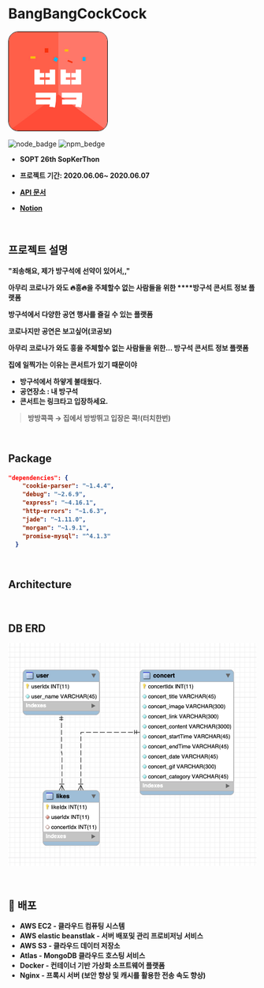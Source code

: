 #  BangBangCockCock
<img style="border: 1px solid black !important; border-radius:20px;" src="https://github.com/BangBangCockCock/BangBangCockCock_Server/blob/master/public/images/bangbangIcon.jpeg?raw=true" width="200px" />

![node_badge](https://img.shields.io/badge/node-%3E%3D%208.0.0-green)
![npm_bedge](https://img.shields.io/npm/v/npm)

* <b> SOPT 26th SopKerThon
    
* 프로젝트 기간: 2020.06.06~ 2020.06.07

* [API 문서](https://github.com/BangBangCockCock/BangBangCockCock_Server/wiki)</b>

* <b> [Notion](https://www.notion.so/23819e02a64d4ba9bcf19e285b33f59f)

<br>


##  프로젝트 설명

<b>"죄송해요, 제가 방구석에 선약이 있어서,," </b>

아무리 코로나가 와도 🔥흥🔥을 주체할수 없는 사람들을 위한 ****방구석 콘서트 정보 플랫폼

방구석에서 다양한 공연 행사를 즐길 수 있는 플랫폼

코로나지만 공연은 보고싶어(코공보)

아무리 코로나가 와도 흥을 주체할수 없는 사람들을 위한... 방구석 콘서트 정보 플랫폼

**집에 일찍가는 이유는 콘서트가 있기 때문이야**

- **방구석에서 하얗게 불태웠다.**
- 공연장소 : 내 방구석
- 콘서트는 링크타고 입장하세요.

> 방방콕콕 → 집에서 방방뛰고 입장은 콕!(터치한번)



<br>

##  Package




```json
"dependencies": {
    "cookie-parser": "~1.4.4",
    "debug": "~2.6.9",
    "express": "~4.16.1",
    "http-errors": "~1.6.3",
    "jade": "~1.11.0",
    "morgan": "~1.9.1",
    "promise-mysql": "^4.1.3"
  }
```

<br>

## Architecture

  

<br>

## DB ERD

![ERD](https://github.com/BangBangCockCock/BangBangCockCock_Server/blob/master/public/images/erd.png?raw=true)

<br>

## :closed_book: 배포

* AWS EC2 - 클라우드 컴퓨팅 시스템
* AWS elastic beanstlak - 서버 배포및 관리 프로비저닝 서비스
* AWS S3 - 클라우드 데이터 저장소
* Atlas - MongoDB 클라우드 호스팅 서비스
* Docker - 컨테이너 기반 가상화 소프트웨어 플랫폼
* Nginx - 프록시 서버 (보안 향상 및 캐시를 활용한 전송 속도 향상)

